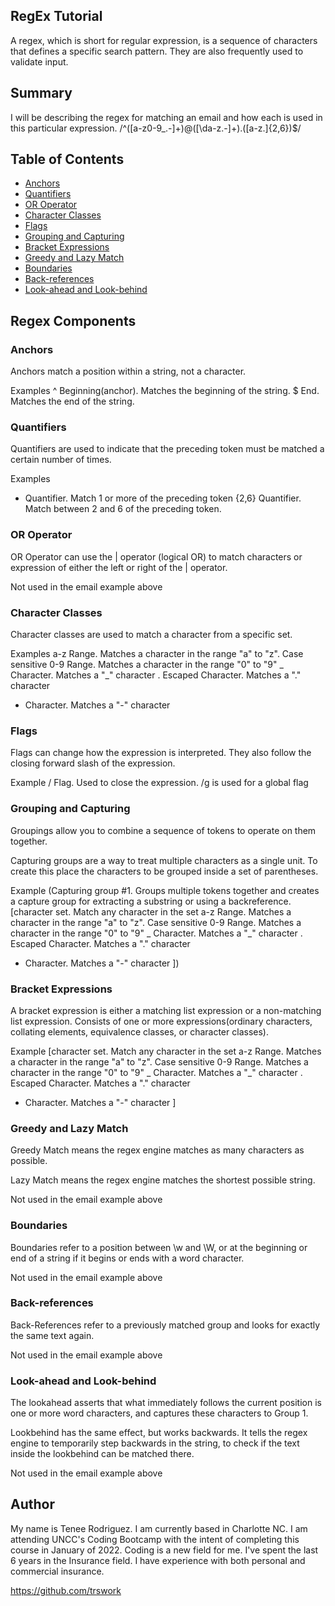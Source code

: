 ## RegEx Tutorial

A regex, which is short for regular expression, is a sequence of characters that defines a specific search pattern. They are also frequently used to validate input.

## Summary

I will be describing the regex for matching an email and how each is used in this particular expression. 
/^([a-z0-9_\.-]+)@([\da-z\.-]+)\.([a-z\.]{2,6})$/

## Table of Contents

- [Anchors](#anchors)
- [Quantifiers](#quantifiers)
- [OR Operator](#or-operator)
- [Character Classes](#character-classes)
- [Flags](#flags)
- [Grouping and Capturing](#grouping-and-capturing)
- [Bracket Expressions](#bracket-expressions)
- [Greedy and Lazy Match](#greedy-and-lazy-match)
- [Boundaries](#boundaries)
- [Back-references](#back-references)
- [Look-ahead and Look-behind](#look-ahead-and-look-behind)

## Regex Components

### Anchors
Anchors match a position within a string, not a character.

Examples
^ Beginning(anchor). Matches the beginning of the string.
 $ End. Matches the end of the string.

### Quantifiers
Quantifiers are used to indicate that the preceding token must be matched a certain number of times.

Examples
+ Quantifier. Match 1 or more of the preceding token
{2,6} Quantifier. Match between 2 and 6 of the preceding token.

### OR Operator
OR Operator can use the | operator (logical OR) to match characters or expression of either the left or right of the | operator.

Not used in the email example above

### Character Classes
Character classes are used to match a character from a specific set. 

Examples
 a-z Range. Matches a character in the range "a" to "z". Case sensitive
 0-9 Range. Matches a character in the range "0" to "9"
 _ Character. Matches a "_" character
 \. Escaped Character. Matches a "." character
 - Character. Matches a "-" character


### Flags
Flags can change how the expression is interpreted. They also follow the closing forward slash of the expression.

Example
/ Flag. Used to close the expression. /g is used for a global flag

### Grouping and Capturing
Groupings allow you to combine a sequence of tokens to operate on them together. 

Capturing groups are a way to treat multiple characters as a single unit. To create this place the characters to be grouped inside a set of parentheses.  

Example
(Capturing group #1. Groups multiple tokens together and creates a capture group for extracting a substring or using a backreference.
 [character set. Match any character in the set
 a-z Range. Matches a character in the range "a" to "z". Case sensitive
 0-9 Range. Matches a character in the range "0" to "9"
 _ Character. Matches a "_" character
 \. Escaped Character. Matches a "." character
 - Character. Matches a "-" character
])
### Bracket Expressions
A bracket expression is either a matching list expression or a non-matching list expression. Consists of one or more expressions(ordinary characters, collating elements, equivalence classes, or character classes).

Example
[character set. Match any character in the set
 a-z Range. Matches a character in the range "a" to "z". Case sensitive
 0-9 Range. Matches a character in the range "0" to "9"
 _ Character. Matches a "_" character
 \. Escaped Character. Matches a "." character
 - Character. Matches a "-" character
]

### Greedy and Lazy Match
Greedy Match means the regex engine matches as many characters as possible.

Lazy Match means the regex engine matches the shortest possible string. 

Not used in the email example above

### Boundaries
Boundaries refer to a position between \w and \W, or at the beginning or end of a string if it begins or ends with a word character.

Not used in the email example above

### Back-references
Back-References refer to a previously matched group and looks for exactly the same text again.

Not used in the email example above

### Look-ahead and Look-behind
The lookahead asserts that what immediately follows the current position is one or more word characters, and captures these characters to Group 1. 

Lookbehind has the same effect, but works backwards. It tells the regex engine to temporarily step backwards in the string, to check if the text inside the lookbehind can be matched there.

Not used in the email example above

## Author

My name is Tenee Rodriguez. I am currently based in Charlotte NC. I am attending UNCC's Coding Bootcamp with the intent of completing this course in January of 2022. Coding is a new field for me. I've spent the last 6 years in the Insurance field. I have experience with both personal and commercial insurance.

https://github.com/trswork